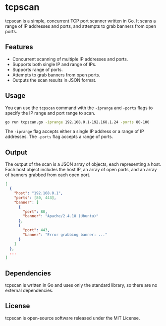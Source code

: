 # tcpscan

tcpscan is a simple, concurrent TCP port scanner written in Go. It scans a range of IP addresses and ports, and attempts to grab banners from open ports.

## Features

- Concurrent scanning of multiple IP addresses and ports.
- Supports both single IP and range of IPs.
- Supports range of ports.
- Attempts to grab banners from open ports.
- Outputs the scan results in JSON format.

## Usage

You can use the `tcpscan` command with the `-iprange` and `-ports` flags to specify the IP range and port range to scan.

```bash
go run tcpscan.go -iprange 192.168.0.1-192.168.1.24 -ports 80-100
```

The `-iprange` flag accepts either a single IP address or a range of IP addresses. The `-ports` flag accepts a range of ports.

## Output

The output of the scan is a JSON array of objects, each representing a host. Each host object includes the host IP, an array of open ports, and an array of banners grabbed from each open port.

```json
[
  {
    "host": "192.168.0.1",
    "ports": [80, 443],
    "banner": [
      {
        "port": 80,
        "banner": "Apache/2.4.18 (Ubuntu)"
      },
      {
        "port": 443,
        "banner": "Error grabbing banner: ..."
      }
    ]
  },
  ...
]
```

## Dependencies

tcpscan is written in Go and uses only the standard library, so there are no external dependencies.

## License

tcpscan is open-source software released under the MIT License.